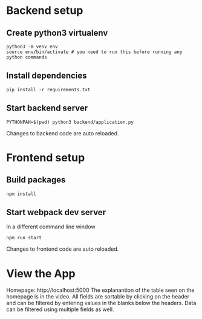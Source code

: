 # Backend setup
## Create python3 virtualenv
```
python3 -m venv env
source env/bin/activate # you need to run this before running any python commands
```

## Install dependencies
```
pip install -r requirements.txt
```

## Start backend server
```
PYTHONPAH=$(pwd) python3 backend/application.py
```
Changes to backend code are auto reloaded.

# Frontend setup
## Build packages
```
npm install
```

## Start webpack dev server
In a different command line window
```
npm run start
```
Changes to frontend code are auto reloaded.

# View the App
Homepage: http://localhost:5000
The explanantion of the table seen on the homepage is in the video. 
All fields are sortable by clicking on the header and can be filtered by entering values in the blanks below the headers. Data can be filtered using multiple fields as well. 
